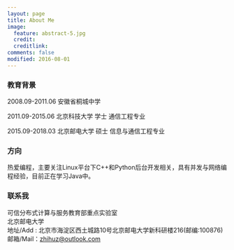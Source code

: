 ```yaml
---
layout: page
title: About Me
image:
  feature: abstract-5.jpg
  credit: 
  creditlink: 
comments: false
modified: 2016-08-01
---
```


### 教育背景

2008.09-2011.06 安徽省桐城中学

2011.09-2015.06 北京科技大学 学士 通信工程专业

2015.09-2018.03 北京邮电大学 硕士 信息与通信工程专业

### 方向

热爱编程，主要关注Linux平台下C++和Python后台开发相关，具有并发与网络编程经验，目前正在学习Java中。

### 联系我

可信分布式计算与服务教育部重点实验室  
北京邮电大学  
地址/Add : 北京市海淀区西土城路10号北京邮电大学新科研楼216(邮编:100876)      
邮箱/Mail：zhihuz@outlook.com 

